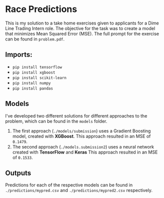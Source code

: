 # Race Predictions

This is my solution to a take home exercises given to applicants for a Dime Line Trading Intern role. The objective for the task was to create a model that minimizes Mean Squared Error (MSE). The full prompt for the exercise can be found in `problem.pdf`.

## Imports:
- `pip install tensorflow`
- `pip install xgboost`
- `pip install scikit-learn`
- `pip install numpy`
- `pip install pandas`

## Models
I've developed two different solutions for different approaches to the problem, which can be found in the `models` folder.

1. The first approach (`./models/submission`) uses a Gradient Boosting model, created with **XGBoost**. This approach resulted in an MSE of `0.1479`.
2. The second approach (`./models.submission2`) uses a neural network created with **TensorFlow** and **Keras** This approach resulted in an MSE of `0.1533`.

## Outputs
Predictions for each of the respective models can be found in `./predictions/mypred.csv` and `./predictions/mypred2.csv` respectively.
